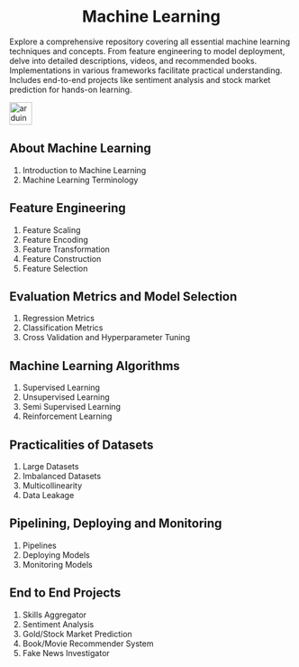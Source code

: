 <h1 align="center">Machine Learning</h1>
Explore a comprehensive repository covering all essential machine learning techniques and concepts. From feature engineering to model deployment, delve into detailed descriptions, videos, and recommended books. Implementations in various frameworks facilitate practical understanding. Includes end-to-end projects like sentiment analysis and stock market prediction for hands-on learning.  

<p align="left"> <img src="https://cdn.worldvectorlogo.com/logos/arduino-1.svg" alt="arduino" width="40" height="40"/> </p>



## About Machine Learning
1. Introduction to Machine Learning
2. Machine Learning Terminology


## Feature Engineering
1. Feature Scaling
2. Feature Encoding
3. Feature Transformation
4. Feature Construction
5. Feature Selection


## Evaluation Metrics and Model Selection
1. Regression Metrics
2. Classification Metrics
3. Cross Validation and Hyperparameter Tuning


## Machine Learning Algorithms
1. Supervised Learning
2. Unsupervised Learning
3. Semi Supervised Learning
4. Reinforcement Learning


## Practicalities of Datasets
1. Large Datasets
2. Imbalanced Datasets
3. Multicollinearity
4. Data Leakage


## Pipelining, Deploying and Monitoring
1. Pipelines
2. Deploying Models
3. Monitoring Models


## End to End Projects
1. Skills Aggregator
2. Sentiment Analysis
3. Gold/Stock Market Prediction
4. Book/Movie Recommender System
5. Fake News Investigator